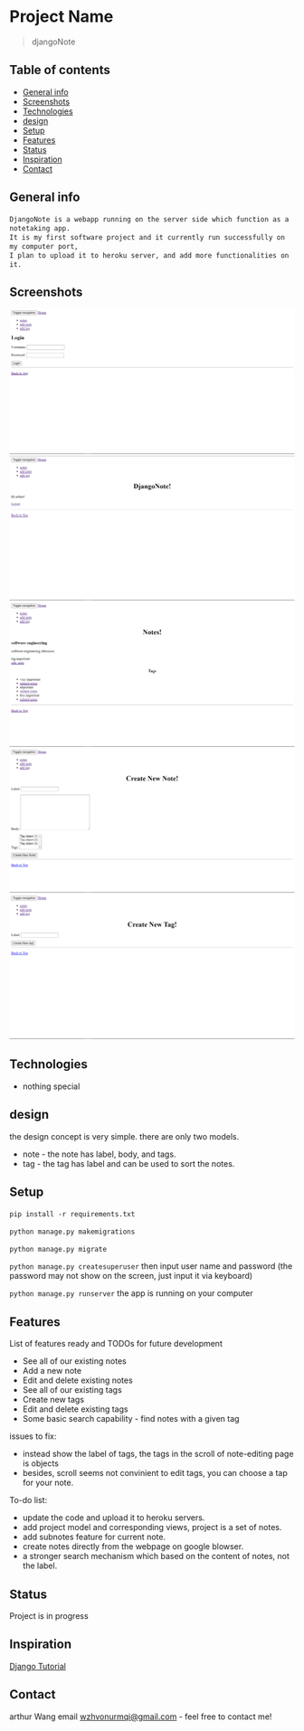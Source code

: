 # Project Name
> djangoNote

## Table of contents
* [General info](#general-info)
* [Screenshots](#screenshots)
* [Technologies](#technologies)
* [design](#design)
* [Setup](#setup)
* [Features](#features)
* [Status](#status)
* [Inspiration](#inspiration)
* [Contact](#contact)

## General info
<!-- Add more general information about project. What the purpose of the project is? Motivation? -->
    DjangoNote is a webapp running on the server side which function as a notetaking app.
    It is my first software project and it currently run successfully on my computer port,
    I plan to upload it to heroku server, and add more functionalities on it.

## Screenshots
<!-- ![Example screenshot](./img/screenshot.png) -->
![logInPage](./img/logInPage.png)
![homePage](./img/homePage.png)
![notePage](./img/notePage.png)
![noteEditPage](./img/noteEditPage.png)
![tagEditPage](./img/tagEditPage.png)
## Technologies
* nothing special
## design
<!-- ![designDiagram](./img/OMD.png) -->
the design concept is very simple. there are only two models.
* note - the note has label, body, and tags.
* tag - the tag has label and can be used to sort the notes.

## Setup
<!-- Describe how to install / setup your local environement / add link to demo version. -->
`pip install -r requirements.txt`

`python manage.py makemigrations`

`python manage.py migrate`

`python manage.py createsuperuser`
then input user name and password (the password may not show on the screen, just input it via keyboard)

`python manage.py runserver`
the app is running on your computer
<!-- ## Code Examples
Show examples of usage: -->
## Features
List of features ready and TODOs for future development
* See all of our existing notes
* Add a new note
* Edit and delete existing notes
* See all of our existing tags
* Create new tags
* Edit and delete existing tags
* Some basic search capability - find notes with a given tag

issues to fix:
* instead show the label of tags, the tags in the scroll of 
    note-editing page is objects
* besides, scroll seems not convinient to edit tags, you can choose a 
    tap for your note.

To-do list:
* update the code and upload it to heroku servers.
* add project model and corresponding views, project is a set of notes. 
* add subnotes feature for current note.
* create notes directly from the webpage on google blowser. 
* a stronger search mechanism which based on the content of notes, not the label.

## Status
<!-- Project is: _in progress_, _finished_, _no longer continue_ and why? -->
Project is in progress
## Inspiration
<!-- Add here credits. Project inspired by..., based on... -->
[Django Tutorial](https://souldeux.com/blog/django-note-app-tutorial-part-1-layout-file-structure/)
## Contact
arthur Wang email wzhvonurmqi@gmail.com - feel free to contact me!

